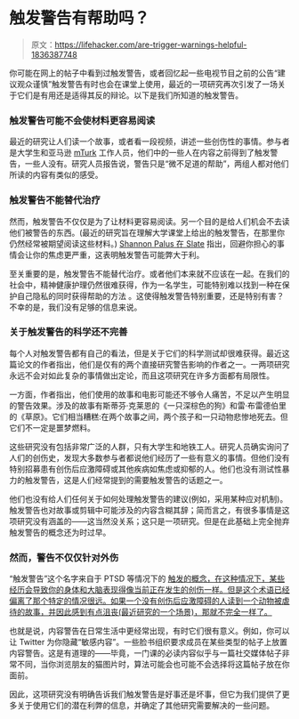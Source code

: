 # 触发警告有帮助吗？

> 原文：<https://lifehacker.com/are-trigger-warnings-helpful-1836387748>

你可能在网上的帖子中看到过触发警告，或者回忆起一些电视节目之前的公告“建议观众谨慎”触发警告有时也会在课堂上使用，最近的一项研究再次引发了一场关于它们是有用还是适得其反的辩论。以下是我们所知道的触发警告。



### 触发警告可能不会使材料更容易阅读

最近的研究让人们读一个故事，或者看一段视频，讲述一些创伤性的事情。参与者是大学生和亚马逊 [mTurk](https://www.mturk.com/) 工作人员，他们中的一些人在内容之前得到了触发警告，一些人没有。研究人员报告说，警告只是“微不足道的帮助”，两组人都对他们所读的内容有类似的感受。

### 触发警告不能替代治疗

然而，触发警告不仅仅是为了让材料更容易阅读。另一个目的是给人们机会不去读他们被警告的东西。(最近的研究旨在理解大学课堂上给出的触发警告，在那里你仍然经常被期望阅读这些材料。) [Shannon Palus 在 Slate](https://slate.com/technology/2019/07/trigger-warnings-research-shows-they-dont-work-might-hurt.html) 指出，回避你担心的事情会让你的焦虑更严重，这表明触发警告可能弊大于利。

至关重要的是，触发警告不能替代治疗。或者他们本来就不应该在一起。在我们的社会中，精神健康护理仍然很难获得，作为一名学生，可能特别难以找到一种在保护自己隐私的同时获得帮助的方法 。这使得触发警告特别重要，还是特别有害？不幸的是，我们没有足够的信息来说。

### 关于触发警告的科学还不完善

每个人对触发警告都有自己的看法，但是关于它们的科学测试却很难获得。最近这篇论文的作者指出，他们是仅有的两个直接研究警告影响的作者之一。一两项研究永远不会对如此复杂的事情做出定论，而且这项研究在许多方面都有局限性。

一方面，作者指出，他们使用的故事和电影可能还不够令人痛苦，不足以产生明显的警告效果。涉及的故事有斯蒂芬·克莱恩的《一只深棕色的狗》和雷·布雷德伯里的《草原》。它们相当糟糕:在两个故事之间，两个孩子和一只动物悲惨地死去。但它们不一定是噩梦燃料。

这些研究没有包括非常广泛的人群，只有大学生和地铁工人。研究人员确实询问了人们的创伤史，发现大多数参与者都说他们经历了一些有意义的事情。但他们没有特别招募患有创伤后应激障碍或其他疾病如焦虑或抑郁的人。他们也没有测试性暴力的触发警告，这是人们经常提到的需要触发警告的话题之一。

他们也没有给人们任何关于如何处理触发警告的建议(例如，采用某种应对机制)。触发警告也对故事或剪辑中可能涉及的内容含糊其辞；简而言之，有很多事情是这项研究没有涵盖的——这当然没关系；这只是一项研究。但是在此基础上完全抛弃触发警告的概念还为时过早。

### 然而，警告不仅仅针对外伤

“触发警告”这个名字来自于 PTSD 等情况下的 [触发的概念，在这种情况下，某些经历会导致你的身体和大脑表现得像当前正在发生的创伤一样。但是这个术语已经偏离了那个特定的情况很远。如果一个没有创伤后应激障碍的人读到一个动物被虐待的故事，并因此感到有点沮丧(最近研究的一个场景)，那就不完全一样了。](https://www.iaffrecoverycenter.com/blog/recognizing-ptsd-triggers/)

也就是说，内容警告在日常生活中更经常出现，有时它们很有意义。例如，你可以让 Twitter 为你隐藏“敏感内容”。一些脸书组织要求成员在某些类型的帖子上放置内容警告。这是有道理的——毕竟，一门课的必读内容似乎与一篇社交媒体帖子非常不同，当你浏览朋友的猫图片时，算法可能会也可能不会选择将这篇帖子放在你面前。

因此，这项研究没有明确告诉我们触发警告是好事还是坏事，但它为我们提供了更多关于使用它们的潜在利弊的信息，并确定了其他研究需要解决的一些问题。